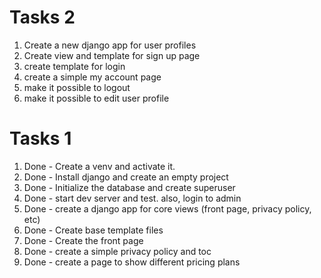 # Tasks 2

1. Create a new django app for user profiles
2. Create view and template for sign up page
3. create template for login
4. create a simple my account page
5. make it possible to logout
6. make it possible to edit user profile

# Tasks 1

1. Done - Create a venv and activate it.
2. Done - Install django and create an empty project
3. Done - Initialize the database and create superuser
4. Done - start dev server and test. also, login to admin
5. Done - create a django app for core views (front page, privacy policy, etc)
6. Done - Create base template files
7. Done - Create the front page
8. Done - create a simple privacy policy and toc
9. Done - create a page to show different pricing plans
